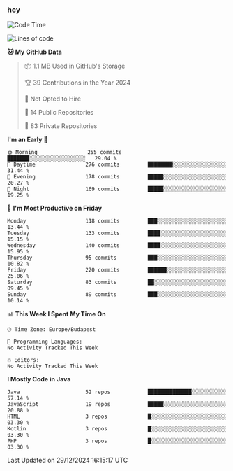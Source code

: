 ### hey

<!--START_SECTION:waka-->
![Code Time](http://img.shields.io/badge/Code%20Time-1%2C037%20hrs%202%20mins-blue)

![Lines of code](https://img.shields.io/badge/From%20Hello%20World%20I%27ve%20Written-1.1%20million%20lines%20of%20code-blue)

**🐱 My GitHub Data** 

> 📦 1.1 MB Used in GitHub's Storage 
 > 
> 🏆 39 Contributions in the Year 2024
 > 
> 🚫 Not Opted to Hire
 > 
> 📜 14 Public Repositories 
 > 
> 🔑 83 Private Repositories 
 > 
**I'm an Early 🐤** 

```text
🌞 Morning                255 commits         ███████░░░░░░░░░░░░░░░░░░   29.04 % 
🌆 Daytime                276 commits         ████████░░░░░░░░░░░░░░░░░   31.44 % 
🌃 Evening                178 commits         █████░░░░░░░░░░░░░░░░░░░░   20.27 % 
🌙 Night                  169 commits         █████░░░░░░░░░░░░░░░░░░░░   19.25 % 
```
📅 **I'm Most Productive on Friday** 

```text
Monday                   118 commits         ███░░░░░░░░░░░░░░░░░░░░░░   13.44 % 
Tuesday                  133 commits         ████░░░░░░░░░░░░░░░░░░░░░   15.15 % 
Wednesday                140 commits         ████░░░░░░░░░░░░░░░░░░░░░   15.95 % 
Thursday                 95 commits          ███░░░░░░░░░░░░░░░░░░░░░░   10.82 % 
Friday                   220 commits         ██████░░░░░░░░░░░░░░░░░░░   25.06 % 
Saturday                 83 commits          ██░░░░░░░░░░░░░░░░░░░░░░░   09.45 % 
Sunday                   89 commits          ███░░░░░░░░░░░░░░░░░░░░░░   10.14 % 
```


📊 **This Week I Spent My Time On** 

```text
🕑︎ Time Zone: Europe/Budapest

💬 Programming Languages: 
No Activity Tracked This Week

🔥 Editors: 
No Activity Tracked This Week
```

**I Mostly Code in Java** 

```text
Java                     52 repos            ██████████████░░░░░░░░░░░   57.14 % 
JavaScript               19 repos            █████░░░░░░░░░░░░░░░░░░░░   20.88 % 
HTML                     3 repos             █░░░░░░░░░░░░░░░░░░░░░░░░   03.30 % 
Kotlin                   3 repos             █░░░░░░░░░░░░░░░░░░░░░░░░   03.30 % 
PHP                      3 repos             █░░░░░░░░░░░░░░░░░░░░░░░░   03.30 % 
```




 Last Updated on 29/12/2024 16:15:17 UTC
<!--END_SECTION:waka-->
